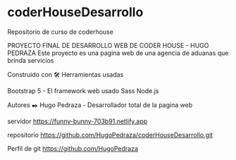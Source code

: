 # coderHouseDesarrollo
Repositorio de curso de coderhouse

PROYECTO FINAL DE DESARROLLO WEB DE CODER HOUSE - HUGO PEDRAZA
Este proyecto es una pagina web de una agencia de aduanas que brinda servicios

Construido con 🛠️
Herramientas usadas

Bootstrap 5 - El framework web usado
Sass 
Node.js

Autores ✒️
Hugo Pedraza - Desarrollador total de la pagina web

servidor
https://funny-bunny-703b91.netlify.app

repositorio
https://github.com/HugoPedraza/coderHouseDesarrollo.git

Perfil de git
https://github.com/HugoPedraza

